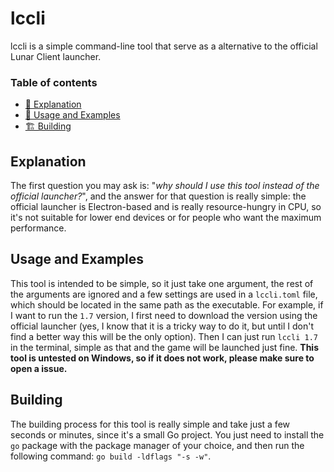 # lccli

  lccli is a simple command-line tool that serve as a alternative to the official Lunar Client launcher.

### Table of contents
  * [🎉 Explanation](#explanation)
  * [🤔 Usage and Examples](#usage-and-examples)
  * [🏗️  Building](#building)

## Explanation 
  The first question you may ask is: "*why should I use this tool instead of the official launcher?*", and the
  answer for that question is really simple: the official launcher is Electron-based and is really resource-hungry
  in CPU, so it's not suitable for lower end devices or for people who want the maximum performance.

## Usage and Examples
  This tool is intended to be simple, so it just take one argument, the rest of the arguments are ignored and a few
  settings are used in a `lccli.toml` file, which should be located in the same path as the executable. For example,
  if I want to run the `1.7` version, I first need to download the version using the official launcher (yes, I know
  that it is a tricky way to do it, but until I don't find a better way this will be the only option). Then I can just
  run `lccli 1.7` in the terminal, simple as that and the game will be launched just fine. **This tool is untested on 
  Windows, so if it does not work, please make sure to open a issue.**

## Building 
  The building process for this tool is really simple and take just a few seconds or minutes, since it's a small Go
  project. You just need to install the `go` package with the package manager of your choice, and then run the following
  command: `go build -ldflags "-s -w"`.
